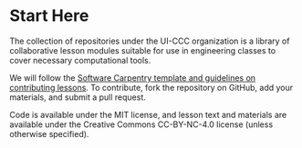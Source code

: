 # Start Here

The collection of repositories under the UI-CCC organization is a library of collaborative lesson modules suitable for use in engineering classes to cover necessary computational tools.

We will follow the [Software Carpentry template and guidelines on contributing lessons](http://software-carpentry.org/lessons/).  To contribute, fork the repository on GitHub, add your materials, and submit a pull request.

Code is available under the MIT license, and lesson text and materials are available under the Creative Commons CC-BY-NC-4.0 license (unless otherwise specified).
